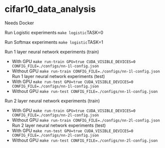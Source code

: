# cifar10_data_analysis


Needs Docker


Run Logistic experiments
`make logistic`TASK=0

Run Softmax experiments
`make logistic`TASK=1

Run 1 layer neural network experiments (train)
* With GPU `make run-train GPU=true CUDA_VISIBLE_DEVICES=0 CONFIG_FILE=./configs/nn-1l-config.json`
* Without GPU `make run-train CONFIG_FILE=./configs/nn-1l-config.json`
Run 1 layer neural network experiments (test)
* With GPU `make run-test GPU=true CUDA_VISIBLE_DEVICES=0 CONFIG_FILE=./configs/nn-1l-config.json`
* Without GPU `make run-test CONFIG_FILE=./configs/nn-1l-config.json`


Run 2 layer neural network experiments (train)
* With GPU `make run-train GPU=true CUDA_VISIBLE_DEVICES=0 CONFIG_FILE=./configs/nn-2l-config.json`
* Without GPU `make run-train CONFIG_FILE=./configs/nn-2l-config.json`
Run 2 layer neural network experiments (test)
* With GPU `make run-test GPU=true CUDA_VISIBLE_DEVICES=0 CONFIG_FILE=./configs/nn-2l-config.json`
* Without GPU `make run-test CONFIG_FILE=./configs/nn-2l-config.json`

